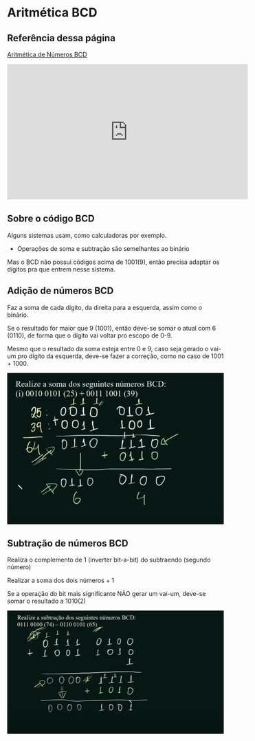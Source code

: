 # Aritmética BCD

## Referência dessa página

[Aritmética de Números BCD](https://youtu.be/i48FGijMVO0?si=-86I7q07nqYSjnJ2)
<iframe width="560" height="315" src="https://www.youtube.com/embed/i48FGijMVO0?si=-86I7q07nqYSjnJ2" title="YouTube video player" frameborder="0" allow="accelerometer; autoplay; clipboard-write; encrypted-media; gyroscope; picture-in-picture; web-share" referrerpolicy="strict-origin-when-cross-origin" allowfullscreen></iframe>


## Sobre o código BCD

Alguns sistemas usam, como calculadoras por exemplo.

- Operações de soma e subtração são semelhantes ao binário

Mas o BCD não possui códigos acima de 1001(9), então precisa adaptar os dígitos pra que entrem nesse sistema.

## Adição de números BCD

Faz a soma de cada dígito, da direita para a esquerda, assim como o binário.

Se o resultado for maior que 9 (1001), então deve-se somar o atual com 6 (0110), de forma que o dígito vai voltar pro escopo de 0-9.

Mesmo que o resultado da soma esteja entre 0 e 9, caso seja gerado o vai-um pro dígito da esquerda, deve-se fazer a correção, como no caso de 1001 + 1000.

![Soma BCD](./imagens/soma-bcd.png)

## Subtração de números BCD

Realiza o complemento de 1 (inverter bit-a-bit) do subtraendo (segundo número)

Realizar a soma dos dois números + 1

Se a operação do bit mais significante NÃO gerar um vai-um, deve-se somar o resultado a 1010(2) 

![Subtração BCD](./imagens/subtracao-bcd.png)